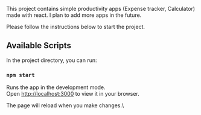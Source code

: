 This project contains simple productivity apps (Expense tracker, Calculator) made with react. I plan to add more apps in the future.

Please follow the instructions below to start the project.

## Available Scripts

In the project directory, you can run:

### `npm start`

Runs the app in the development mode.\
Open [http://localhost:3000](http://localhost:3000) to view it in your browser.

The page will reload when you make changes.\
